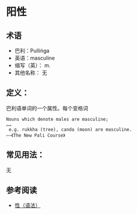 # 阳性

## 术语
- 巴利：Pulliṅga
- 英语：masculine 
- 缩写（英）： m.
- 其他名称： 无

## 定义：

巴利语单词的一个属性。每个变格词

```
Nouns which denote males are masculine;
……
 e.g. rukkha (tree), canda (moon) are masculine.
——《The New Pali Course》
```

## 常见用法：

无

## 参考阅读

- [性（语法）](https://zh.wikipedia.org/wiki/%E6%80%A7_(%E8%AF%AD%E6%B3%95))